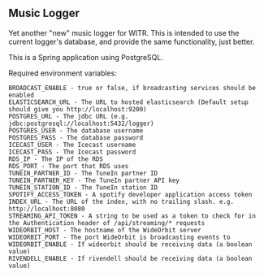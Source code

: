## Music Logger

Yet another "new" music logger for WITR. This is intended to use the current logger's database, and provide the same functionality, just better.

This is a Spring application using PostgreSQL.

Required environment variables:
```
BROADCAST_ENABLE - true or false, if broadcasting services should be enabled
ELASTICSEARCH_URL - The URL to hosted elasticsearch (Default setup should give you http://localhost:9200)
POSTGRES_URL - The jdbc URL (e.g. jdbc:postgresql://localhost:5432/logger)
POSTGRES_USER - The database username
POSTGRES_PASS - The database password
ICECAST_USER - The Icecast username 
ICECAST_PASS - The Icecast password
RDS_IP - The IP of the RDS
RDS_PORT - The port that RDS uses
TUNEIN_PARTNER_ID - The TuneIn partner ID
TUNEIN_PARTNER_KEY - The TuneIn partner API key
TUNEIN_STATION_ID - The TuneIn station ID
SPOTIFY_ACCESS_TOKEN - A spotify developer application access token
INDEX_URL - The URL of the index, with no trailing slash. e.g. http://localhost:8080
STREAMING_API_TOKEN - A string to be used as a token to check for in the Authentication header of /api/streaming/* requests
WIDEORBIT_HOST - The hostname of the WideOrbit server
WIDEORBIT_PORT - The port WideOrbit is broadcasting events to
WIDEORBIT_ENABLE - If wideorbit should be receiving data (a boolean value)
RIVENDELL_ENABLE - If rivendell should be receiving data (a boolean value)
```
